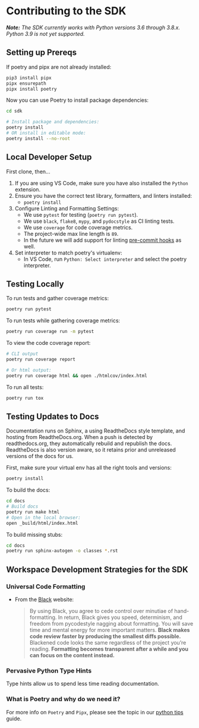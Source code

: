 # Contributing to the SDK

_**Note:** The SDK currently works with Python versions 3.6 through 3.8.x. Python 3.9 is not yet supported._

## Setting up Prereqs

If poetry and pipx are not already installed:

```bash
pip3 install pipx
pipx ensurepath
pipx install poetry
```

Now you can use Poetry to install package dependencies:

```bash
cd sdk
```

```bash
# Install package and dependencies:
poetry install
# OR install in editable mode:
poetry install --no-root
```

## Local Developer Setup

First clone, then...

1. If you are using VS Code, make sure you have also installed the `Python` extension.
2. Ensure you have the correct test library, formatters, and linters installed:
    - `poetry install`
3. Configure Linting and Formatting Settings:
    - We use `pytest` for testing (`poetry run pytest`).
    - We use `black`, `flake8`, `mypy`, and `pydocstyle` as CI linting tests.
    - We use `coverage` for code coverage metrics.
    - The project-wide max line length is `89`.
    - In the future we will add support for linting
      [pre-commit hooks](https://gitlab.com/meltano/sdk/-/issues/12) as well.
4. Set interpreter to match poetry's virtualenv:
    - In VS Code, run `Python: Select interpreter` and select the poetry interpreter.

## Testing Locally

To run tests and gather coverage metrics:

```bash
poetry run pytest
```

To run tests while gathering coverage metrics:

```bash
poetry run coverage run -m pytest
```

To view the code coverage report:

```bash
# CLI output
poetry run coverage report

# Or html output:
poetry run coverage html && open ./htmlcov/index.html
```

To run all tests:

```bash
poetry run tox
```

## Testing Updates to Docs

Documentation runs on Sphinx, a using ReadtheDocs style template, and hosting from
ReadtheDocs.org. When a push is detected by readthedocs.org, they automatically rebuild
and republish the docs. ReadtheDocs is also version aware, so it retains prior and unreleased
versions of the docs for us.

First, make sure your virtual env has all the right tools and versions:

```bash
poetry install
```

To build the docs:

```bash
cd docs
# Build docs
poetry run make html
# Open in the local browser:
open _build/html/index.html
```

To build missing stubs:

```bash
cd docs
poetry run sphinx-autogen -o classes *.rst
```

## Workspace Development Strategies for the SDK

### Universal Code Formatting

- From the [Black](https://black.readthedocs.io) website:
    > By using Black, you agree to cede control over minutiae of hand-formatting. In return, Black gives you speed, determinism, and freedom from pycodestyle nagging about formatting. You will save time and mental energy for more important matters. **Black makes code review faster by producing the smallest diffs possible.** Blackened code looks the same regardless of the project you’re reading. **Formatting becomes transparent after a while and you can focus on the content instead.**

### Pervasive Python Type Hints

Type hints allow us to spend less time reading documentation.

### What is Poetry and why do we need it?

For more info on `Poetry` and `Pipx`, please see the topic in our
[python tips](python_tips.md) guide.
